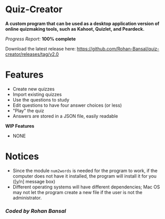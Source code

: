 # Quiz-Creator

**A custom program that can be used as a desktop application version of online quizmaking tools, such as Kahoot, Quizlet, and Peardeck.**

*Progress Report:* **100% complete**

Download the latest release here: https://github.com/Rohan-Bansal/quiz-creator/releases/tag/v2.0

# Features

- Create new quizzes
- Import existing quizzes
- Use the questions to study
- Edit questions to have four answer choices (or less)
- "Play" the quiz
- Answers are stored in a JSON file, easily readable

**WIP Features**

- NONE

# Notices

- Since the module `num2words` is needed for the program to work, if the computer does not have it installed, the program will install it for you ([y/n] message box)
- Different operating systems will have different dependencies; Mac OS may not let the program create a new file if the user is not the administrator.


### *Coded by Rohan Bansal*

